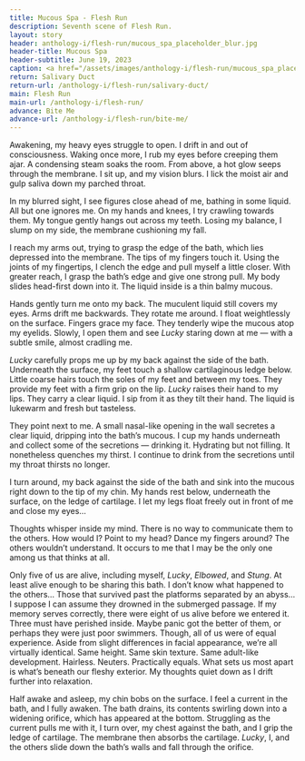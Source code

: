 ```yaml
---
title: Mucous Spa - Flesh Run
description: Seventh scene of Flesh Run.
layout: story
header: anthology-i/flesh-run/mucous_spa_placeholder_blur.jpg
header-title: Mucous Spa
header-subtitle: June 19, 2023
caption: <a href="/assets/images/anthology-i/flesh-run/mucous_spa_placeholder.jpg" target="_blank">A.I. placeholder artwork</a> generated using <a href="https://creator.nightcafe.studio/creation/7chljPYoEdzkNgXOpmOr" target="_blank">NightCafe Stable Diffusion v1.5 ⧉</a> — <a href="https://creativecommons.org/publicdomain/zero/1.0/" target="_blank">CC0 1.0 ⧉</a>
return: Salivary Duct
return-url: /anthology-i/flesh-run/salivary-duct/
main: Flesh Run
main-url: /anthology-i/flesh-run/
advance: Bite Me
advance-url: /anthology-i/flesh-run/bite-me/
---
```


Awakening, my heavy eyes struggle to open. I drift in and out of consciousness. Waking once more, I rub my eyes before creeping them ajar. A condensing steam soaks the room. From above, a hot glow seeps through the membrane. I sit up, and my vision blurs. I lick the moist air and gulp saliva down my parched throat.

In my blurred sight, I see figures close ahead of me, bathing in some liquid. All but one ignores me. On my hands and knees, I try crawling towards them. My tongue gently hangs out across my teeth. Losing my balance, I slump on my side, the membrane cushioning my fall.

I reach my arms out, trying to grasp the edge of the bath, which lies depressed into the membrane. The tips of my fingers touch it. Using the joints of my fingertips, I clench the edge and pull myself a little closer. With greater reach, I grasp the bath’s edge and give one strong pull. My body slides head-first down into it. The liquid inside is a thin balmy mucous.

Hands gently turn me onto my back. The muculent liquid still covers my eyes. Arms drift me backwards. They rotate me around. I float weightlessly on the surface. Fingers grace my face. They tenderly wipe the mucous atop my eyelids. Slowly, I open them and see *Lucky* staring down at me — with a subtle smile, almost cradling me.

*Lucky* carefully props me up by my back against the side of the bath. Underneath the surface, my feet touch a shallow cartilaginous ledge below. Little coarse hairs touch the soles of my feet and between my toes. They provide my feet with a firm grip on the lip. *Lucky* raises their hand to my lips. They carry a clear liquid. I sip from it as they tilt their hand. The liquid is lukewarm and fresh but tasteless.

They point next to me. A small nasal-like opening in the wall secretes a clear liquid, dripping into the bath’s mucous. I cup my hands underneath and collect some of the secretions — drinking it. Hydrating but not filling. It nonetheless quenches my thirst. I continue to drink from the secretions until my throat thirsts no longer.

I turn around, my back against the side of the bath and sink into the mucous right down to the tip of my chin. My hands rest below, underneath the surface, on the ledge of cartilage. I let my legs float freely out in front of me and close my eyes…

Thoughts whisper inside my mind. There is no way to communicate them to the others. How would I? Point to my head? Dance my fingers around? The others wouldn’t understand. It occurs to me that I may be the only one among us that thinks at all.

Only five of us are alive, including myself, *Lucky*, *Elbowed*, and *Stung*. At least alive enough to be sharing this bath. I don’t know what happened to the others… Those that survived past the platforms separated by an abyss… I suppose I can assume they drowned in the submerged passage. If my memory serves correctly, there were eight of us alive before we entered it. Three must have perished inside. Maybe panic got the better of them, or perhaps they were just poor swimmers. Though, all of us were of equal experience. Aside from slight differences in facial appearance, we’re all virtually identical. Same height. Same skin texture. Same adult-like development. Hairless. Neuters. Practically equals. What sets us most apart is what’s beneath our fleshy exterior. My thoughts quiet down as I drift further into relaxation.

Half awake and asleep, my chin bobs on the surface. I feel a current in the bath, and I fully awaken. The bath drains, its contents swirling down into a widening orifice, which has appeared at the bottom. Struggling as the current pulls me with it, I turn over, my chest against the bath, and I grip the ledge of cartilage. The membrane then absorbs the cartilage. *Lucky*, I, and the others slide down the bath’s walls and fall through the orifice.
